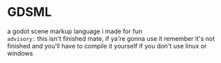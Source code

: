 # GDSML
a godot scene markup language i made for fun\
`advisory:` this isn't finished mate, if ya're gonna use it remember it's not finished and you'll have to compile it yourself if you don't use linux or windows